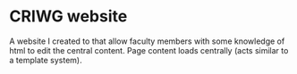 # CRIWG website
A website I created to that allow faculty members with some knowledge of html to edit the central content. Page content loads centrally (acts similar to a template system).
